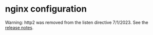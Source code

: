 # nginx configuration

Warning: http2 was removed from the listen directive 7/1/2023. See the [release notes](https://github.com/nginxinc/ansible-role-nginx-config/blob/9f5039c3d91e547cd82fcc51a386f6a9359710af/CHANGELOG.md?plain=1#L11).